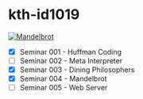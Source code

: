 # kth-id1019

<a target="_blank" href="https://github.com/eschmar/kth-id1019/raw/master/s004-mandelbrot/img/galaxy.jpg">
    <img src="https://github.com/eschmar/kth-id1019/raw/master/s004-mandelbrot/img/galaxy.jpg" alt="Mandelbrot" style="max-width:100%;">
</a>

- [x] Seminar 001 - Huffman Coding
- [ ] Seminar 002 - Meta Interpreter
- [x] Seminar 003 - Dining Philosophers
- [x] Seminar 004 - Mandelbrot
- [ ] Seminar 005 - Web Server

